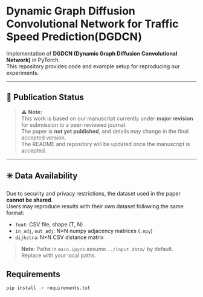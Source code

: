 # Dynamic Graph Diffusion Convolutional Network for Traffic Speed Prediction(DGDCN)

Implementation of **DGDCN (Dynamic Graph Diffusion Convolutional Network)** in PyTorch.  
This repository provides code and example setup for reproducing our experiments.

---
## 📌 Publication Status
> ⚠️ **Note:**  
> This work is based on our manuscript currently under **major revision** for submission to a peer-reviewed journal.  
> The paper is **not yet published**, and details may change in the final accepted version.  
> The README and repository will be updated once the manuscript is accepted.
---

## ✳️ Data Availability
Due to security and privacy restrictions, the dataset used in the paper **cannot be shared**.  
Users may reproduce results with their own dataset following the same format:
- `feat`: CSV file, shape (T, N)
- `in_adj`, `out_adj`: N×N numpy adjacency matrices (`.npy`)
- `dijkstra`: N×N CSV distance matrix

> **Note**: Paths in `main.ipynb` assume `../input_data/` by default.  
> Replace with your local paths.

## Requirements
```bash
pip install -r requirements.txt
